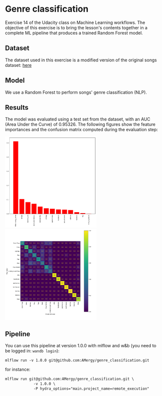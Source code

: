 # Genre classification
Exercise 14 of the Udacity class on Machine Learning workflows. The objective of this exercise is to bring the lesson's contents together in a complete ML pipeline that produces a trained Random Forest model.

## Dataset
The dataset used in this exercise is a modified version of the original songs dataset: [here](https://www.kaggle.com/mrmorj/dataset-of-songs-in-spotify)

## Model
We use a Random Forest to perform songs' genre classification (NLP).

## Results

The model was evaluated using a test set from the dataset, with an AUC (Area Under the Curve) of 0.95326. The following figures show the feature importances and the confusion matrix computed during the evaluation step: 

 <!-- Images -->

<p float="left">
  <img src="figures/feature_importance_0_f1fd3194294f7a484f72.png" width="300" />
  <img src="figures/confusion_matrix_0_f02dfbea4d35c8b2f32b.png" width="300" />
</p>

## Pipeline

You can use this pipeline at version 1.0.0 with mlflow and w&b (you need to be logged in: `wandb login`):
```
mlflow run -v 1.0.0 git@github.com:AMergy/genre_classification.git
```
for instance:
```
mlflow run git@github.com:AMergy/genre_classification.git \ 
             -v 1.0.0 \
             -P hydra_options="main.project_name=remote_execution"
```
